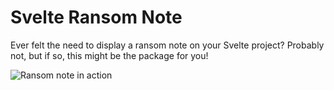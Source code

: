 # Svelte Ransom Note

Ever felt the need to display a ransom note on your Svelte project?
Probably not, but if so, this might be the package for you!

![Ransom note in action](https://imgur.com/oTxI8TG)

